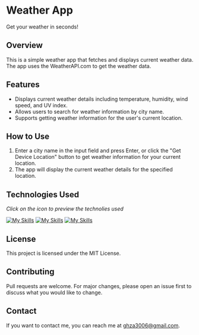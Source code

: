 # Weather App
Get your weather in seconds!

## Overview
This is a simple weather app that fetches and displays current weather data. The app uses the WeatherAPI.com to get the weather data.

## Features
- Displays current weather details including temperature, humidity, wind speed, and UV index.
- Allows users to search for weather information by city name.
- Supports getting weather information for the user's current location.

## How to Use
1. Enter a city name in the input field and press Enter, or click the "Get Device Location" button to get weather information for your current location.
2. The app will display the current weather details for the specified location.

## Technologies Used
*Click on the icon to preview the technolies used*

[![My Skills](https://skillicons.dev/icons?i=html)](https://github.com/GZ30eee/weather-app/blob/master/index.html)
[![My Skills](https://skillicons.dev/icons?i=css)](https://github.com/GZ30eee/weather-app/blob/master/style.css)
[![My Skills](https://skillicons.dev/icons?i=js)](https://github.com/GZ30eee/weather-app/blob/master/script.js)

## License
This project is licensed under the MIT License.

## Contributing
Pull requests are welcome. For major changes, please open an issue first to discuss what you would like to change.

## Contact
If you want to contact me, you can reach me at ghza3006@gmail.com.
